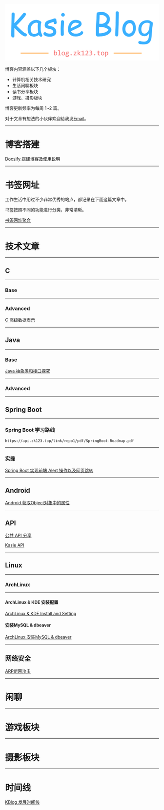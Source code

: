 <p align="center">
    <a href="https://blog.zk123.top/" target="_blank">
        <img src="./static/img/kblog.png" width=""/>
    </a>
</p>

博客内容涵盖以下几个板块：
- 计算机相关技术研究
- 生活闲聊板块
- 读书分享板块
- 游戏、摄影板块

博客更新频率为每周 1~2 篇。

对于文章有想法的小伙伴欢迎给我发[Email](mailto:kasie_bot@163.com)。

---
# **博客搭建**
[Docsify 搭建博客及使用说明](/2022/07/docsify.md)

---
# **书签网址**
工作生活中用过不少非常优秀的站点，都记录在下面这篇文章中。

书签按照不同的功能进行分类，非常清晰。

[书签网址聚合](/2022/07/bookmark.md)

---
# **技术文章**
---
## **C**
---
### **Base**

---
### **Advanced**
[C 高级数据表示](/2022/07/c-advanced-data.md)


---
## **Java**

---
### **Base**
[Java 抽象类和接口探究](/2022/07/java-base-abstract-class-and-interface.md)

---
### **Advanced**
---
## **Spring Boot**

---
### **Spring Boot 学习路线**
```pdf
https://api.zk123.top/link/repo1/pdf/SpringBoot-Roadmap.pdf
```

---
### **实操**
[Spring Boot 实现前端 Alert 操作以及网页跳转](/2022/07/spring-boot-alert-in-browser.md)

---
## **Android**
[Android 获取Object对象中的属性](/2022/07/android-get-object-value.md)


---
## **API**
[公共 API 分享](/2022/07/public-api.md)

[Kasie API](/2022/07/kasie-api.md)

---
## **Linux**

---
### **ArchLinux**

---
#### **ArchLinux & KDE 安装配置**
[ArchLinux & KDE Install and Setting](/2022/07/archlinux-kde-install-and-setting.md)

#### **安装MySQL & dbeaver**
[ArchLinux 安装MySQL & dbeaver](/2022/07/archlinux-mysql-dbeaver.md)

---
## **网络安全**
[ARP断网攻击](/2022/07/arp.md)



---
# **闲聊**

---
# **游戏板块**


---
# **摄影板块**


---
# **时间线**
[KBlog 发展时间线](/timeline.md)
